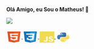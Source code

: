   <b id="msg">Olá Amigo, eu Sou o Matheus! 🤙<b>
  <div align="left">
  <a href="https://github.com/Mathews-Barbosa">
  <img width="700em" src="https://github-readme-stats.vercel.app/api?username=Mathews-Barbosa&show_icons=false&theme=dracula&include_all_commits=false&count_private=false"/>
 
 </div>
<div style="display: inline_block"><br>
  
 <!-- <img align="center" alt="Matheus-React" height="30" width="40" src="https://raw.githubusercontent.com/devicons/devicon/master/icons/react/react-original.svg">-->
  <img align="center" alt="Matheus-HTML" height="30" width="40" src="https://raw.githubusercontent.com/devicons/devicon/master/icons/html5/html5-original.svg">
  <img align="center" alt="Matheus-CSS" height="30" width="40" src="https://raw.githubusercontent.com/devicons/devicon/master/icons/css3/css3-original.svg">
  <img align="center" alt="Matheus-Js" height="30" width="40" src="https://raw.githubusercontent.com/devicons/devicon/master/icons/javascript/javascript-plain.svg">
  <img align="center" alt="Matheus-Python" height="30" width="40" src="https://raw.githubusercontent.com/devicons/devicon/master/icons/python/python-original.svg">
</div>
